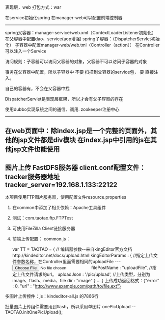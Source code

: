 表现层，web
打包方式：war

在service初始化spring
在manager-web可以配置前端控制器

-----------
spring父容器：manager-service/web.xml（ContextLoaderListener初始化）
在父容器中配置dao、service(aop增强)
	spring子容器：（DispatcherServlet初始化）
	子容器中配置manager-web/web.tml（Controller（action））
	在Controller可以注入一个Service
	
访问规则：子容器可以访问父容器的对象，父容器不可以访问子容器的对象

事务在父容器中配置，所以子容器中 不要 扫描到父容器的service包，
							      要 直接注入。

自己的容器有，不会在父容器中找

DispatcherServlet是表现层框架，所以才会有父子容器的存在

使用dubbo实现系统之间的通信、调用.
zookeeper注册中心

---------
在web页面中：除index.jsp是一个完整的页面外，其他的jsp文件都是div模块
在index.jsp中引用的js在其他jsp文件也能使用
---------
图片上传 FastDFS服务器
client.conf配置文件：tracker服务器地址
tracker_server=192.168.1.133:22122
---------
本项目使用FTP图片服务器，使用配置文件resource.properties
1. 在common中添加了相关依赖：Apache工具组件
2. 测试：com.taotao.ftp.FTPTest
3. 可使用FileZilla Client链接服务器
4. 前端上传配置：
common.js：

	var TT = TAOTAO = {
		// 编辑器参数--来自kingEditor官方文档http://kindeditor.net/docs/upload.html
		kingEditorParams : {
			//指定上传文件参数名称，在Controller里面需要相同的uploadFile --- <input type="file" name="uploadFile" />
			filePostName  : "uploadFile",
			//指定上传文件请求的url。
			uploadJson : '/pic/upload',
			//上传类型，分别为image、flash、media、file
			dir : "image"
		}
		...
	}
上传成功返回格式：{"error" : 0, "url" : "http://www.example.com/path/to/file.ext"}

多图片上传控件：js：kindeditor-all.js 的7866行

批量图片上传组件需要用到flash，所以采用单图片 onePicUpload -- TAOTAO.initOnePicUpload();